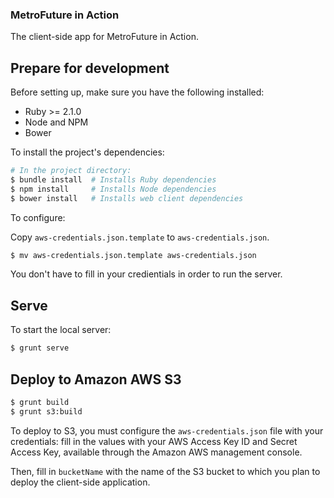 ### MetroFuture in Action

The client-side app for MetroFuture in Action.


## Prepare for development

Before setting up, make sure you have the following installed:

- Ruby >= 2.1.0
- Node and NPM
- Bower

To install the project's dependencies:

```sh
# In the project directory:
$ bundle install  # Installs Ruby dependencies
$ npm install     # Installs Node dependencies
$ bower install   # Installs web client dependencies
```

To configure:

Copy `aws-credentials.json.template` to `aws-credentials.json`.

```sh
$ mv aws-credentials.json.template aws-credentials.json
```

You don't have to fill in your credientials in order to run the server.



## Serve

To start the local server:

```sh
$ grunt serve
```



## Deploy to Amazon AWS S3

```sh
$ grunt build
$ grunt s3:build
```

To deploy to S3, you must configure the `aws-credentials.json` file with your credentials: fill in the values with your AWS Access Key ID and Secret Access Key, available through the Amazon AWS management console.

Then, fill in `bucketName` with the name of the S3 bucket to which you plan to deploy the client-side application.